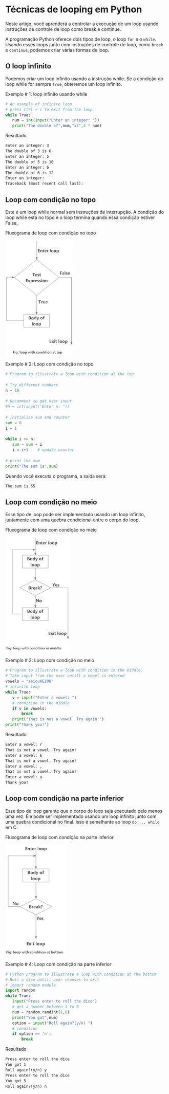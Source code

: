# Técnicas de looping em Python

Neste artigo, você aprenderá a controlar a execução de um loop usando instruções de controle de loop como break e continue.

A programação Python oferece dois tipos de loop, o loop `for` e o `while`. Usando esses loops junto com instruções de controle de loop, como `break` e `continue`, podemos criar várias formas de loop.

## O loop infinito

Podemos criar um loop infinito usando a instrução while. Se a condição do loop while for sempre `True`, obteremos um loop infinito.

Exemplo # 1: loop infinito usando while

```py
# An example of infinite loop
# press Ctrl + c to exit from the loop
while True:
   num = int(input("Enter an integer: "))
   print("The double of",num,"is",2 * num)
```

Resultado

```txt
Enter an integer: 3
The double of 3 is 6
Enter an integer: 5
The double of 5 is 10
Enter an integer: 6
The double of 6 is 12
Enter an integer:
Traceback (most recent call last):
```

## Loop com condição no topo

Este é um loop while normal sem instruções de interrupção. A condição do loop while está no topo e o loop termina quando essa condição estiver False.

Fluxograma de loop com condição no topo

![Técnica de loop: loop com condição no topo](/images/condition-top.jpg)

Exemplo # 2: Loop com condição no topo

```py
# Program to illustrate a loop with condition at the top

# Try different numbers
n = 10

# Uncomment to get user input
#n = int(input("Enter n: "))

# initialize sum and counter
sum = 0
i = 1

while i <= n:
   sum = sum + i
   i = i+1    # update counter

# print the sum
print("The sum is",sum)
```

Quando você executa o programa, a saída será:

```txt
The sum is 55
```

## Loop com condição no meio

Esse tipo de loop pode ser implementado usando um loop infinito, juntamente com uma quebra condicional entre o corpo do loop.

Fluxograma de loop com condição no meio

![Técnica de loop: loop com condição no meio](/images/condition-middle.jpg)

Exemplo # 3: Loop com condição no meio

```py
# Program to illustrate a loop with condition in the middle.
# Take input from the user untill a vowel is entered
vowels = "aeiouAEIOU"
# infinite loop
while True:
   v = input("Enter a vowel: ")
   # condition in the middle
   if v in vowels:
       break
   print("That is not a vowel. Try again!")
print("Thank you!")
```

Resultado

```txt
Enter a vowel: r
That is not a vowel. Try again!
Enter a vowel: 6
That is not a vowel. Try again!
Enter a vowel: ,
That is not a vowel. Try again!
Enter a vowel: u
Thank you!
```

## Loop com condição na parte inferior

Esse tipo de loop garante que o corpo do loop seja executado pelo menos uma vez. Ele pode ser implementado usando um loop infinito junto com uma quebra condicional no final. Isso é semelhante ao loop `do ... while` em C.

Fluxograma de loop com condição na parte inferior

![Técnica de loop: loop com condição no topo](/images/condition-bottom.jpg)

Exemplo # 4: Loop com condição na parte inferior

```py
# Python program to illustrate a loop with condition at the bottom
# Roll a dice untill user chooses to exit
# import random module
import random
while True:
   input("Press enter to roll the dice")
   # get a number between 1 to 6
   num = random.randint(1,6)
   print("You got",num)
   option = input("Roll again?(y/n) ")
   # condition
   if option == 'n':
       break
```

Resultado

```txt
Press enter to roll the dice
You got 1
Roll again?(y/n) y
Press enter to roll the dice
You got 5
Roll again?(y/n) n
```
